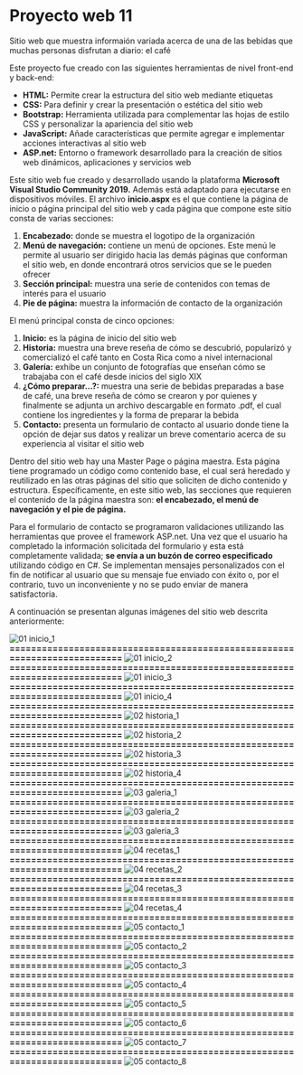 # Proyecto web 11

Sitio web que muestra informaión variada acerca de una de las bebidas que muchas personas disfrutan a diario: el café

Este proyecto fue creado con las siguientes herramientas de nivel front-end y back-end:

- **HTML:** 	Permite crear la estructura del sitio web mediante etiquetas
- **CSS:** 	Para definir y crear la presentación o estética del sitio web
- **Bootstrap:**	Herramienta utilizada para complementar las hojas de estilo CSS y personalizar la apariencia del sitio web
- **JavaScript:** 	Añade características que permite agregar e implementar acciones interactivas al sitio web
- **ASP.net:**	Entorno o framework desarrollado para la creación de sitios web dinámicos, aplicaciones y servicios web

Este sitio web fue creado y desarrollado usando la plataforma **Microsoft Visual Studio Community 2019.** Además está adaptado para ejecutarse en dispositivos móviles. El archivo **inicio.aspx** es el que contiene la página de inicio o página principal del sitio web y cada página que compone este sitio consta de varias secciones:

1. **Encabezado:** donde se muestra el logotipo de la organización
1. **Menú de navegación:** contiene un menú de opciones. Este menú le permite al usuario ser dirigido hacia las demás páginas que conforman el sitio web, en donde encontrará otros servicios que se le pueden ofrecer
1. **Sección principal:** muestra una serie de contenidos con temas de interés para el usuario
1. **Pie de página:** muestra la información de contacto de la organización

El menú principal consta de cinco opciones:

1.	**Inicio:** es la página de inicio del sitio web
2.	**Historia:** muestra una breve reseña de cómo se descubrió, popularizó y comercializó el café tanto en Costa Rica como a nivel internacional
3.	**Galería:** exhibe un conjunto de fotografías que enseñan cómo se trabajaba con el café desde inicios del siglo XIX
4.	**¿Cómo preparar…?:** muestra una serie de bebidas preparadas a base de café, una breve reseña de cómo se crearon y por quienes y finalmente se adjunta un archivo descargable en formato .pdf, el cual contiene los ingredientes y la forma de preparar la bebida
5.	**Contacto:** presenta un formulario de contacto al usuario donde tiene la opción de dejar sus datos y realizar un breve comentario acerca de su experiencia al visitar el sitio web

Dentro del sitio web hay una Master Page o página maestra. Esta página tiene programado un código como contenido base, el cual será heredado y reutilizado en las otras páginas del sitio que soliciten de dicho contenido y estructura. Específicamente, en este sitio web, las secciones que requieren el contenido de la página maestra son: **el encabezado, el menú de navegación y el pie de página.**

Para el formulario de contacto se programaron validaciones utilizando las herramientas que provee el framework ASP.net. Una vez que el usuario ha completado la información solicitada del formulario y esta está completamente validada; **se envía a un buzón de correo especificado** utilizando código en C#. Se implementan mensajes personalizados con el fin de notificar al usuario que su mensaje fue enviado con éxito o, por el contrario, tuvo un inconveniente y no se pudo enviar de manera satisfactoria.

A continuación se presentan algunas imágenes del sitio web descrita anteriormente:


![01  inicio_1](https://github.com/user-attachments/assets/35238784-e8e8-4d1f-92f2-de6f5774cadc)
**==========================================================================**
![01  inicio_2](https://github.com/user-attachments/assets/eec8ad68-d324-461c-a6e1-76a4cd0cc5fe)
**==========================================================================**
![01  inicio_3](https://github.com/misproyectosweb/proyecto-web-11/assets/98922137/fef95bcc-ee60-4000-aa23-74bd1dea59cf)
**==========================================================================**
![01  inicio_4](https://github.com/misproyectosweb/proyecto-web-11/assets/98922137/9f1d1cd6-a636-43a4-9b89-befff785db13)
**==========================================================================**
![02  historia_1](https://github.com/user-attachments/assets/2bfa6238-59d7-4ec8-979f-d8423f3ce395)
**==========================================================================**
![02  historia_2](https://github.com/misproyectosweb/proyecto-web-11/assets/98922137/a0ade3cf-dafe-4aa3-a9fe-e95997f95aca)
**==========================================================================**
![02  historia_3](https://github.com/misproyectosweb/proyecto-web-11/assets/98922137/136fa3ef-3d1a-48a0-96a6-8112724bbf9b)
**==========================================================================**
![02  historia_4](https://github.com/misproyectosweb/proyecto-web-11/assets/98922137/97a97362-af16-4b74-98b0-31252bb26ede)
**==========================================================================**
![03  galeria_1](https://github.com/user-attachments/assets/05c4be0f-1f17-4f8a-9642-7df67dd33fb7)
**==========================================================================**
![03  galeria_2](https://github.com/misproyectosweb/proyecto-web-11/assets/98922137/8e7f637e-5c79-4529-8477-46ce664b7353)
**==========================================================================**
![03  galeria_3](https://github.com/misproyectosweb/proyecto-web-11/assets/98922137/345fd238-7f3e-4ed6-bb7b-8dec687518c4)
**==========================================================================**
![04  recetas_1](https://github.com/user-attachments/assets/6747e826-cda0-4826-9056-e415dd0fdcd6)
**==========================================================================**
![04  recetas_2](https://github.com/misproyectosweb/proyecto-web-11/assets/98922137/f60dfbd0-1345-4fec-bf14-fd67eb775790)
**==========================================================================**
![04  recetas_3](https://github.com/misproyectosweb/proyecto-web-11/assets/98922137/8eeac728-3ef7-4ff5-a980-91fe72c4a0b2)
**==========================================================================**
![04  recetas_4](https://github.com/user-attachments/assets/f67b68dc-a931-4251-9ae4-47880b359751)
**==========================================================================**
![05  contacto_1](https://github.com/user-attachments/assets/61f9b462-c187-43fc-bb32-7df1b9c633f5)
**==========================================================================**
![05  contacto_2](https://github.com/user-attachments/assets/f58f324f-e432-43b6-be62-586243a13a69)
**==========================================================================**
![05  contacto_3](https://github.com/user-attachments/assets/4513087f-9cfb-4add-8bc4-0394a300f3d0)
**==========================================================================**
![05  contacto_4](https://github.com/user-attachments/assets/43e3f83f-65e1-4996-8192-3f0d4ab969d8)
**==========================================================================**
![05  contacto_5](https://github.com/user-attachments/assets/6ae7f23a-8d40-4823-b1fc-1cb4a8b949c2)
**==========================================================================**
![05  contacto_6](https://github.com/user-attachments/assets/155873df-94d9-49f7-80fc-db69124f26ac)
**==========================================================================**
![05  contacto_7](https://github.com/user-attachments/assets/97120394-449e-4395-b82d-abc46b94d733)
**==========================================================================**
![05  contacto_8](https://github.com/user-attachments/assets/78d1593f-44b5-46b1-865c-bd6a104cf935)
